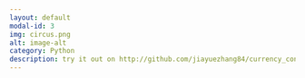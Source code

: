 ```yaml
---
layout: default
modal-id: 3
img: circus.png
alt: image-alt
category: Python
description: try it out on http://github.com/jiayuezhang84/currency_converter))http://github.com/jiayuezhang84/currency_converter
---
```

